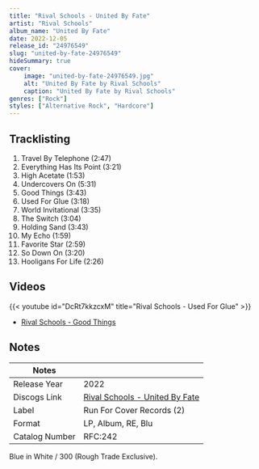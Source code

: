```yaml
---
title: "Rival Schools - United By Fate"
artist: "Rival Schools"
album_name: "United By Fate"
date: 2022-12-05
release_id: "24976549"
slug: "united-by-fate-24976549"
hideSummary: true
cover:
    image: "united-by-fate-24976549.jpg"
    alt: "United By Fate by Rival Schools"
    caption: "United By Fate by Rival Schools"
genres: ["Rock"]
styles: ["Alternative Rock", "Hardcore"]
---
```


## Tracklisting
1. Travel By Telephone (2:47)
2. Everything Has Its Point (3:21)
3. High Acetate (1:53)
4. Undercovers On (5:31)
5. Good Things (3:43)
6. Used For Glue (3:18)
7. World Invitational (3:35)
8. The Switch (3:04)
9. Holding Sand (3:43)
10. My Echo (1:59)
11. Favorite Star (2:59)
12. So Down On (3:20)
13. Hooligans For Life (2:26)

## Videos
{{< youtube id="DcRt7kkzcxM" title="Rival Schools - Used For Glue" >}}
- [Rival Schools - Good Things](https://www.youtube.com/watch?v=cLjUI8t0v50)


## Notes

| Notes          |             |
| ---------------| ----------- |
| Release Year   | 2022 |
| Discogs Link   | [Rival Schools - United By Fate](https://www.discogs.com/release/24976549-Rival-Schools-United-By-Fate) |
| Label          | Run For Cover Records (2) |
| Format         | LP, Album, RE, Blu |
| Catalog Number | RFC:242 |

Blue in White / 300 (Rough Trade Exclusive).

